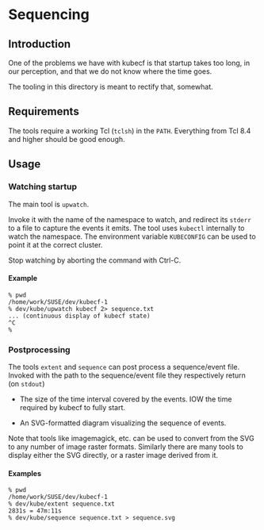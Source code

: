 # Sequencing

## Introduction

One of the problems we have with kubecf is that startup takes too
long, in our perception, and that we do not know where the time goes.

The tooling in this directory is meant to rectify that, somewhat.

## Requirements

The tools require a working Tcl (`tclsh`) in the `PATH`.
Everything from Tcl 8.4 and higher should be good enough.

## Usage

### Watching startup

The main tool is `upwatch`.

Invoke it with the name of the namespace to watch, and redirect its
`stderr` to a file to capture the events it emits. The tool uses
`kubectl` internally to watch the namespace. The environment variable
`KUBECONFIG` can be used to point it at the correct cluster.

Stop watching by aborting the command with Ctrl-C.

#### Example

```
% pwd
/home/work/SUSE/dev/kubecf-1
% dev/kube/upwatch kubecf 2> sequence.txt
... (continuous display of kubecf state)
^C
%
```

### Postprocessing

The tools `extent` and `sequence` can post process a sequence/event
file. Invoked with the path to the sequence/event file they
respectively return (on `stdout`)

  - The size of the time interval covered by the events. IOW the time
    required by kubecf to fully start.

  - An SVG-formatted diagram visualizing the sequence of events.

Note that tools like imagemagick, etc. can be used to convert from the
SVG to any number of image raster formats. Similarly there are many
tools to display either the SVG directly, or a raster image derived
from it.

#### Examples

```
% pwd
/home/work/SUSE/dev/kubecf-1
% dev/kube/extent sequence.txt
2831s = 47m:11s
% dev/kube/sequence sequence.txt > sequence.svg
```
